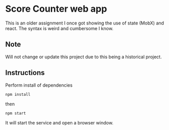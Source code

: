 # Score Counter web app
This is an older assignment I once got showing the use of state (MobX) and react. The syntax is weird and cumbersome I know.

## Note
Will not change or update this project due to this being a historical project.

## Instructions
Perform install of dependencies

`npm install`

then

`npm start`

It will start the service and open a browser window.

